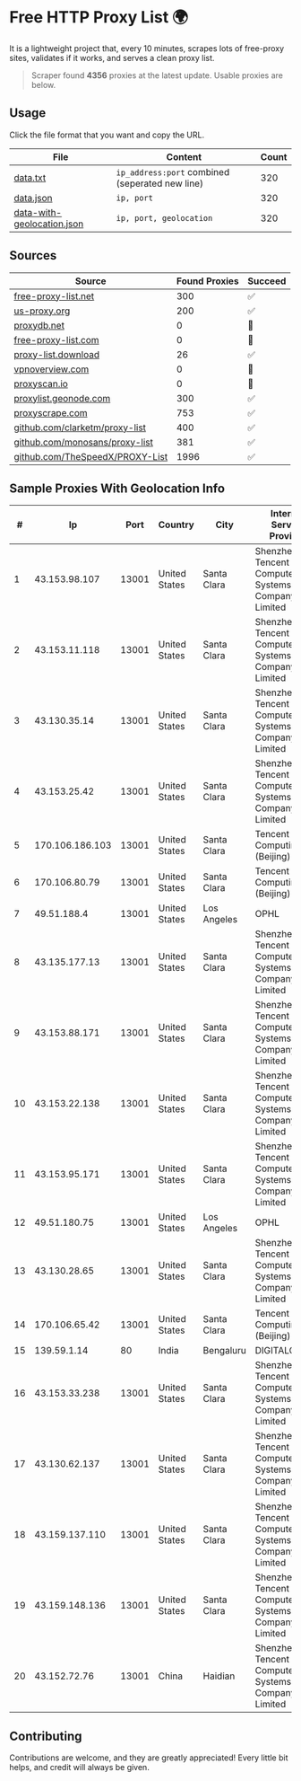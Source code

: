 
# Free HTTP Proxy List 🌍

It is a lightweight project that, every 10 minutes, scrapes lots of free-proxy sites, validates if it works, and serves a clean proxy list.


> Scraper found **4356** proxies at the latest update. Usable proxies are below.

## Usage

Click the file format that you want and copy the URL.


|File|Content|Count|
|----|-------|-----|
|[data.txt](https://raw.githubusercontent.com/themiralay/Proxy-List-World/master/data.txt)|`ip_address:port` combined (seperated new line)|320|
|[data.json](https://raw.githubusercontent.com/themiralay/Proxy-List-World/master/data.json)|`ip, port`|320|
|[data-with-geolocation.json](https://raw.githubusercontent.com/themiralay/Proxy-List-World/master/data-with-geolocation.json)|`ip, port, geolocation`|320|

## Sources

|Source|Found Proxies|Succeed|
|------|-------------|-------|
|[free-proxy-list.net](https://free-proxy-list.net)|300|✅|
|[us-proxy.org](https://www.us-proxy.org)|200|✅|
|[proxydb.net](http://proxydb.net)|0|🚫|
|[free-proxy-list.com](https://free-proxy-list.com/?page=&port=&type%5B%5D=http&type%5B%5D=https&up_time=0&search=Search)|0|🚫|
|[proxy-list.download](https://www.proxy-list.download/HTTP)|26|✅|
|[vpnoverview.com](https://vpnoverview.com/privacy/anonymous-browsing/free-proxy-servers)|0|🚫|
|[proxyscan.io](https://www.proxyscan.io)|0|🚫|
|[proxylist.geonode.com](https://proxylist.geonode.com/api/proxy-list?limit=300&page=1&sort_by=lastChecked&sort_type=desc&protocols=http,https)|300|✅|
|[proxyscrape.com](https://api.proxyscrape.com/v2/?request=displayproxies&protocol=http&timeout=10000&country=all&ssl=all&anonymity=all)|753|✅|
|[github.com/clarketm/proxy-list](https://raw.githubusercontent.com/clarketm/proxy-list/master/proxy-list-raw.txt)|400|✅|
|[github.com/monosans/proxy-list](https://raw.githubusercontent.com/monosans/proxy-list/main/proxies/http.txt)|381|✅|
|[github.com/TheSpeedX/PROXY-List](https://raw.githubusercontent.com/TheSpeedX/PROXY-List/master/http.txt)|1996|✅|


## Sample Proxies With Geolocation Info

|#|Ip|Port|Country|City|Internet Service Provider|
|-|--|----|-------|----|-------------------------|
|1|43.153.98.107|13001|United States|Santa Clara|Shenzhen Tencent Computer Systems Company Limited|
|2|43.153.11.118|13001|United States|Santa Clara|Shenzhen Tencent Computer Systems Company Limited|
|3|43.130.35.14|13001|United States|Santa Clara|Shenzhen Tencent Computer Systems Company Limited|
|4|43.153.25.42|13001|United States|Santa Clara|Shenzhen Tencent Computer Systems Company Limited|
|5|170.106.186.103|13001|United States|Santa Clara|Tencent Cloud Computing (Beijing) Co|
|6|170.106.80.79|13001|United States|Santa Clara|Tencent Cloud Computing (Beijing) Co|
|7|49.51.188.4|13001|United States|Los Angeles|OPHL|
|8|43.135.177.13|13001|United States|Santa Clara|Shenzhen Tencent Computer Systems Company Limited|
|9|43.153.88.171|13001|United States|Santa Clara|Shenzhen Tencent Computer Systems Company Limited|
|10|43.153.22.138|13001|United States|Santa Clara|Shenzhen Tencent Computer Systems Company Limited|
|11|43.153.95.171|13001|United States|Santa Clara|Shenzhen Tencent Computer Systems Company Limited|
|12|49.51.180.75|13001|United States|Los Angeles|OPHL|
|13|43.130.28.65|13001|United States|Santa Clara|Shenzhen Tencent Computer Systems Company Limited|
|14|170.106.65.42|13001|United States|Santa Clara|Tencent Cloud Computing (Beijing) Co|
|15|139.59.1.14|80|India|Bengaluru|DIGITALOCEAN|
|16|43.153.33.238|13001|United States|Santa Clara|Shenzhen Tencent Computer Systems Company Limited|
|17|43.130.62.137|13001|United States|Santa Clara|Shenzhen Tencent Computer Systems Company Limited|
|18|43.159.137.110|13001|United States|Santa Clara|Shenzhen Tencent Computer Systems Company Limited|
|19|43.159.148.136|13001|United States|Santa Clara|Shenzhen Tencent Computer Systems Company Limited|
|20|43.152.72.76|13001|China|Haidian|Shenzhen Tencent Computer Systems Company Limited|



## Contributing

Contributions are welcome, and they are greatly appreciated! Every
little bit helps, and credit will always be given.


